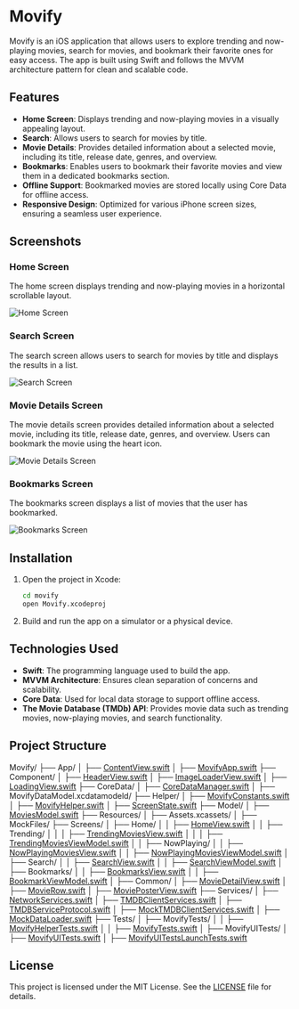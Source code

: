 # Movify

Movify is an iOS application that allows users to explore trending and now-playing movies, search for movies, and bookmark their favorite ones for easy access. The app is built using Swift and follows the MVVM architecture pattern for clean and scalable code.

## Features

- **Home Screen**: Displays trending and now-playing movies in a visually appealing layout.
- **Search**: Allows users to search for movies by title.
- **Movie Details**: Provides detailed information about a selected movie, including its title, release date, genres, and overview.
- **Bookmarks**: Enables users to bookmark their favorite movies and view them in a dedicated bookmarks section.
- **Offline Support**: Bookmarked movies are stored locally using Core Data for offline access.
- **Responsive Design**: Optimized for various iPhone screen sizes, ensuring a seamless user experience.

## Screenshots

### Home Screen
The home screen displays trending and now-playing movies in a horizontal scrollable layout.

![Home Screen](Screens/Home_Screen.png)

### Search Screen
The search screen allows users to search for movies by title and displays the results in a list.

![Search Screen](Screens/Search_Screen.png)

### Movie Details Screen
The movie details screen provides detailed information about a selected movie, including its title, release date, genres, and overview. Users can bookmark the movie using the heart icon.

![Movie Details Screen](Screens/Movie_Detail_Screen.png)

### Bookmarks Screen
The bookmarks screen displays a list of movies that the user has bookmarked.

![Bookmarks Screen](Screens/BookMark_Screen.png)

## Installation

1. Open the project in Xcode:
    ```bash
    cd movify
    open Movify.xcodeproj
    ```
2. Build and run the app on a simulator or a physical device.

## Technologies Used

- **Swift**: The programming language used to build the app.
- **MVVM Architecture**: Ensures clean separation of concerns and scalability.
- **Core Data**: Used for local data storage to support offline access.
- **The Movie Database (TMDb) API**: Provides movie data such as trending movies, now-playing movies, and search functionality.

## Project Structure

Movify/
├── App/
│   ├── [ContentView.swift](http://_vscodecontentref_/0)
│   ├── [MovifyApp.swift](http://_vscodecontentref_/1)
├── Component/
│   ├── [HeaderView.swift](http://_vscodecontentref_/2)
│   ├── [ImageLoaderView.swift](http://_vscodecontentref_/3)
│   ├── [LoadingView.swift](http://_vscodecontentref_/4)
├── CoreData/
│   ├── [CoreDataManager.swift](http://_vscodecontentref_/5)
│   ├── MovifyDataModel.xcdatamodeld/
├── Helper/
│   ├── [MovifyConstants.swift](http://_vscodecontentref_/6)
│   ├── [MovifyHelper.swift](http://_vscodecontentref_/7)
│   ├── [ScreenState.swift](http://_vscodecontentref_/8)
├── Model/
│   ├── [MoviesModel.swift](http://_vscodecontentref_/9)
├── Resources/
│   ├── Assets.xcassets/
│   ├── MockFiles/
├── Screens/
│   ├── Home/
│   │   ├── [HomeView.swift](http://_vscodecontentref_/10)
│   │   ├── Trending/
│   │   │   ├── [TrendingMoviesView.swift](http://_vscodecontentref_/11)
│   │   │   ├── [TrendingMoviesViewModel.swift](http://_vscodecontentref_/12)
│   │   ├── NowPlaying/
│   │       ├── [NowPlayingMoviesView.swift](http://_vscodecontentref_/13)
│   │       ├── [NowPlayingMoviesViewModel.swift](http://_vscodecontentref_/14)
│   ├── Search/
│   │   ├── [SearchView.swift](http://_vscodecontentref_/15)
│   │   ├── [SearchViewModel.swift](http://_vscodecontentref_/16)
│   ├── Bookmarks/
│   │   ├── [BookmarksView.swift](http://_vscodecontentref_/17)
│   │   ├── [BookmarkViewModel.swift](http://_vscodecontentref_/18)
│   ├── Common/
│       ├── [MovieDetailView.swift](http://_vscodecontentref_/19)
│       ├── [MovieRow.swift](http://_vscodecontentref_/20)
│       ├── [MoviePosterView.swift](http://_vscodecontentref_/21)
├── Services/
│   ├── [NetworkServices.swift](http://_vscodecontentref_/22)
│   ├── [TMDBClientServices.swift](http://_vscodecontentref_/23)
│   ├── [TMDBServiceProtocol.swift](http://_vscodecontentref_/24)
│   ├── [MockTMDBClientServices.swift](http://_vscodecontentref_/25)
│   ├── [MockDataLoader.swift](http://_vscodecontentref_/26)
├── Tests/
│   ├── MovifyTests/
│   │   ├── [MovifyHelperTests.swift](http://_vscodecontentref_/27)
│   │   ├── [MovifyTests.swift](http://_vscodecontentref_/28)
│   ├── MovifyUITests/
│       ├── [MovifyUITests.swift](http://_vscodecontentref_/29)
│       ├── [MovifyUITestsLaunchTests.swift](http://_vscodecontentref_/30)

## License

This project is licensed under the MIT License. See the [LICENSE](LICENSE) file for details.